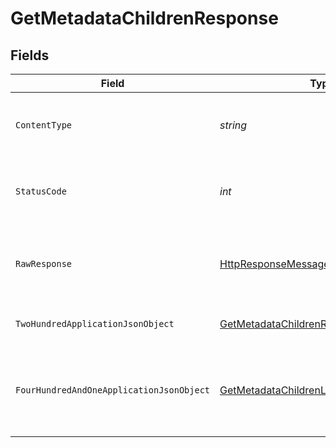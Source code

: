# GetMetadataChildrenResponse


## Fields

| Field                                                                                                                | Type                                                                                                                 | Required                                                                                                             | Description                                                                                                          |
| -------------------------------------------------------------------------------------------------------------------- | -------------------------------------------------------------------------------------------------------------------- | -------------------------------------------------------------------------------------------------------------------- | -------------------------------------------------------------------------------------------------------------------- |
| `ContentType`                                                                                                        | *string*                                                                                                             | :heavy_check_mark:                                                                                                   | HTTP response content type for this operation                                                                        |
| `StatusCode`                                                                                                         | *int*                                                                                                                | :heavy_check_mark:                                                                                                   | HTTP response status code for this operation                                                                         |
| `RawResponse`                                                                                                        | [HttpResponseMessage](https://learn.microsoft.com/en-us/dotnet/api/system.net.http.httpresponsemessage?view=net-5.0) | :heavy_check_mark:                                                                                                   | Raw HTTP response; suitable for custom response parsing                                                              |
| `TwoHundredApplicationJsonObject`                                                                                    | [GetMetadataChildrenResponseBody](../../Models/Requests/GetMetadataChildrenResponseBody.md)                          | :heavy_minus_sign:                                                                                                   | The children of the library item.                                                                                    |
| `FourHundredAndOneApplicationJsonObject`                                                                             | [GetMetadataChildrenLibraryResponseBody](../../Models/Requests/GetMetadataChildrenLibraryResponseBody.md)            | :heavy_minus_sign:                                                                                                   | Unauthorized - Returned if the X-Plex-Token is missing from the header or query.                                     |